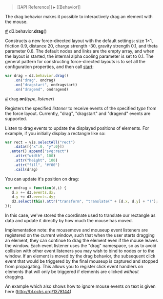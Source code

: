 > [[API Reference]] ▸ [[Behavior]]

The drag behavior makes it possible to interactively drag an element with the mouse. 

<a name="drag" href="Drag-behavior#wiki-drag">#</a> d3.behavior.<b>drag</b>()

Constructs a new force-directed layout with the default settings: size 1×1, friction 0.9, distance 20, charge strength -30, gravity strength 0.1, and theta parameter 0.8. The default nodes and links are the empty array, and when the layout is started, the internal alpha cooling parameter is set to 0.1. The general pattern for constructing force-directed layouts is to set all the configuration properties, and then call [start](Force-Layout#wiki-start):

```javascript
var drag = d3.behavior.drag()
    .on("drag", ondrag)
    .on("dragstart", ondragstart)
    .on("dragend", ondragend)
```


<a name="on" href="Drag-behavior#wiki-on">#</a> drag.<b>on</b>(<i>type</i>, <i>listener</i>)

Registers the specified *listener* to receive events of the specified *type* from the force layout. Currently, "drag", "dragstart" and "dragend" events are supported. 

Listen to drag events to update the displayed positions of elements. For example, if you initially display a rectangle like so:

```javascript
var rect = vis.selectAll("rect")
    .data([{"x":0, "y":0}])
  .enter().append("svg:rect")
    .attr("width", 100)
    .attr("height", 100)
    .attr("fill", "#f00")
    .call(drag)

```

You can update it's position on drag:

```javascript
var ondrag = function(d,i) {
   d.x += d3.events.dx;
   d.y += d3.events.dy;
   d3.select(this).attr("transform", "translate(" + [d.x, d.y] + ")");
});
```

In this case, we've stored the coordinate used to translate our rectangle as data and update it directly by how much the mouse has moved.


Implementation note: the mousemove and mouseup event listeners are registered on the current window, such that when the user starts dragging an element, they can continue to drag the element even if the mouse leaves the window. Each event listener uses the "drag" namespace, so as to avoid collision with other event listeners you may wish to bind to nodes or to the window. If an element is moved by the drag behavior, the subsequent click event that would be triggered by the final mouseup is captured and stopped from propagating. This allows you to register click event handlers on elements that will only be triggered if elements are clicked *without* dragging.


An example which also shows how to ignore mouse events on text is given here
(http://bl.ocks.org/1378144)